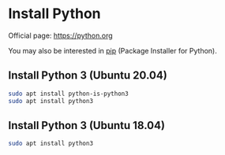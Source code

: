 # Install Python

Official page: <https://python.org>

You may also be interested in [pip](install-pip.md) (Package Installer for Python).

## Install Python 3 (Ubuntu 20.04)

```bash
sudo apt install python-is-python3
sudo apt install python3
```

## Install Python 3 (Ubuntu 18.04)

```bash
sudo apt install python3
```
